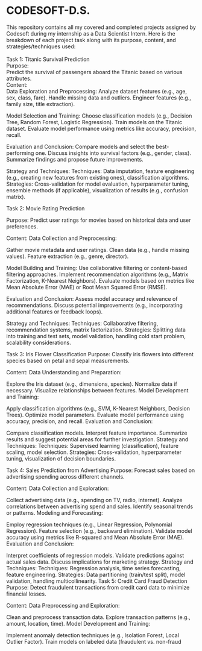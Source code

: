 # CODESOFT-D.S.
This repository contains all my covered and completed projects assigned by Codesoft during my internship as a Data Scientist Intern.
Here is the breakdown of each project task along with its purpose, content, and strategies/techniques used:
<br><br>
Task 1: Titanic Survival Prediction
<br>
Purpose:<br>
Predict the survival of passengers aboard the Titanic based on various attributes.
<br>
Content:<br>
Data Exploration and Preprocessing:
Analyze dataset features (e.g., age, sex, class, fare).
Handle missing data and outliers.
Engineer features (e.g., family size, title extraction).

Model Selection and Training:
Choose classification models (e.g., Decision Tree, Random Forest, Logistic Regression).
Train models on the Titanic dataset.
Evaluate model performance using metrics like accuracy, precision, recall.

Evaluation and Conclusion:
Compare models and select the best-performing one.
Discuss insights into survival factors (e.g., gender, class).
Summarize findings and propose future improvements.

Strategy and Techniques:
Techniques: Data imputation, feature engineering (e.g., creating new features from existing ones), classification algorithms.
Strategies: Cross-validation for model evaluation, hyperparameter tuning, ensemble methods (if applicable), visualization of results (e.g., confusion matrix).

Task 2: Movie Rating Prediction

Purpose:
Predict user ratings for movies based on historical data and user preferences.

Content:
Data Collection and Preprocessing:


Gather movie metadata and user ratings.
Clean data (e.g., handle missing values).
Feature extraction (e.g., genre, director).


Model Building and Training:
Use collaborative filtering or content-based filtering approaches.
Implement recommendation algorithms (e.g., Matrix Factorization, K-Nearest Neighbors).
Evaluate models based on metrics like Mean Absolute Error (MAE) or Root Mean Squared Error (RMSE).


Evaluation and Conclusion:
Assess model accuracy and relevance of recommendations.
Discuss potential improvements (e.g., incorporating additional features or feedback loops).


Strategy and Techniques:
Techniques: Collaborative filtering, recommendation systems, matrix factorization.
Strategies: Splitting data into training and test sets, model validation, handling cold start problem, scalability considerations.

Task 3: Iris Flower Classification
Purpose:
Classify iris flowers into different species based on petal and sepal measurements.

Content:
Data Understanding and Preparation:

Explore the Iris dataset (e.g., dimensions, species).
Normalize data if necessary.
Visualize relationships between features.
Model Development and Training:

Apply classification algorithms (e.g., SVM, K-Nearest Neighbors, Decision Trees).
Optimize model parameters.
Evaluate model performance using accuracy, precision, and recall.
Evaluation and Conclusion:

Compare classification models.
Interpret feature importance.
Summarize results and suggest potential areas for further investigation.
Strategy and Techniques:
Techniques: Supervised learning (classification), feature scaling, model selection.
Strategies: Cross-validation, hyperparameter tuning, visualization of decision boundaries.

Task 4: Sales Prediction from Advertising
Purpose:
Forecast sales based on advertising spending across different channels.

Content:
Data Collection and Exploration:

Collect advertising data (e.g., spending on TV, radio, internet).
Analyze correlations between advertising spend and sales.
Identify seasonal trends or patterns.
Modeling and Forecasting:

Employ regression techniques (e.g., Linear Regression, Polynomial Regression).
Feature selection (e.g., backward elimination).
Validate model accuracy using metrics like R-squared and Mean Absolute Error (MAE).
Evaluation and Conclusion:

Interpret coefficients of regression models.
Validate predictions against actual sales data.
Discuss implications for marketing strategy.
Strategy and Techniques:
Techniques: Regression analysis, time series forecasting, feature engineering.
Strategies: Data partitioning (train/test split), model validation, handling multicollinearity.
Task 5: Credit Card Fraud Detection
Purpose:
Detect fraudulent transactions from credit card data to minimize financial losses.

Content:
Data Preprocessing and Exploration:

Clean and preprocess transaction data.
Explore transaction patterns (e.g., amount, location, time).
Model Development and Training:

Implement anomaly detection techniques (e.g., Isolation Forest, Local Outlier Factor).
Train models on labeled data (fraudulent vs. non-fraud
